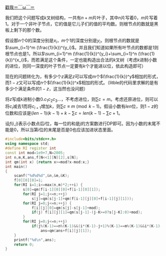 [戳我＝￣ω￣＝](https://blog.csdn.net/litble/article/details/83176183)

我们把这个问题写成$k$叉树结构，一共有$n+m$片叶子，其中$n$片写着$0$，$m$片写着$1$。对于一个非叶子节点，它的值是它儿子们的值的平均数。则根节点的数就是黑板上剩下的那个数。

假设那$n$个$0$的深度分别是$x_i$，$m$个$1$的深度分别是$y_i$，则根节点的数就是$\sum_{i=1}^m (\frac{1}{k})^{y_i}$。并且我们知道如果所有叶节点的数都是$1$则根节点也是$1$，所以$\sum_{i=1}^m (\frac{1}{k})^{y_i}+\sum_{i=1}^n (\frac{1}{k})^{x_i}$，而若满足这个条件，一定也能构造出合法的$k$叉树（考虑$k$进制小数的进位，则同一深度的叶子节点一定要有$k$个才能进以位，依此构造即可）

现在的问题转化为，有多少个$z$满足$z$可以写成$m$个$(\frac{1}{k})^y$相加的形式，而$1-z$又可以写成$n$个$(\frac{1}{k})^x$相加的形式。（litble的代码里求解的是有多少个满足条件的$1-z$，这当然也没问题）

将$z$写成$k$进制小数$0.c_1c_2c_3...$，不考虑进位，则$\sum c=m$。考虑还原进位，则可以将$c_i$减去$1$而将$c_{i+1}$增加$k$，则$\sum c \equiv m \pmod{k-1}$。假设小数有$len$位，则$1-z$的位数和应该是$(len-1)(k-1)+k-\sum c=len(k-1)-\sum c+1$。

设$f(i,j)$表示小数点后$i$位，每一位的和是$j$的方案数进行DP即可。因为小数的末尾不能是0，所以当第$i$位的末尾是否是0也应该加进状态里面。

```cpp
#include<bits/stdc++.h>
using namespace std;
#define RI register int
const int mod=1e9+7,N=2005;
int n,m,K,ans,f[N<<1][N][2],s[N];
int qm(int x) {return x>=mod?x-mod:x;}
int main()
{
	scanf("%d%d%d",&n,&m,&K);
	f[0][0][0]=1;
	for(RI i=1;i<=max(n,m)*2;++i) {
		s[0]=qm(f[i-1][0][0]+f[i-1][0][1]);
		for(RI j=1;j<=n;++j)
			s[j]=qm(s[j-1]+qm(f[i-1][j][0]+f[i-1][j][1]));
		for(RI j=0;j<=n;++j) {
			f[i][j][0]=qm(s[j]-s[j-1]+mod);
			if(j) f[i][j][1]=qm(s[j-1]-(j-K>=0?s[j-K]:0)+mod);
		}
		for(RI j=0;j<=n;++j)
			if(j%(K-1)==n%(K-1)&&(i*(K-1)-j+1)%(K-1)==m%(K-1)&&i*(K-1)-j+1<=m)
				ans=qm(ans+f[i][j][1]);
	}
	printf("%d\n",ans);
	return 0;
}
```